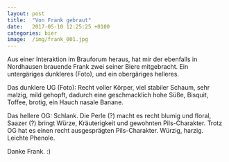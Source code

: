```yaml
---
layout: post
title:  "Von Frank gebraut"
date:   2017-05-10 12:25:25 +0100
categories: bier
image:  /img/frank_001.jpg
---
```


Aus einer Interaktion im Brauforum heraus, hat mir der ebenfalls in Nordhausen brauende Frank zwei seiner Biere mitgebracht. Ein untergäriges dunkleres (Foto), und ein obergäriges helleres.

Das dunklere UG (Foto): Recht voller Körper, viel stabiler Schaum, sehr malzig, mild gehopft, dadurch eine geschmacklich hohe Süße, Bisquit, Toffee, brotig, ein Hauch nasale Banane.

Das hellere OG: Schlank. Die Perle (?) macht es recht blumig und floral, Saazer (?) bringt Würze, Kräuterigkeit und gewohnten Pils-Charakter. Trotz OG hat es einen recht ausgesprägten Pils-Charakter. Würzig, harzig. Leichte Phenole.

Danke Frank. :)
